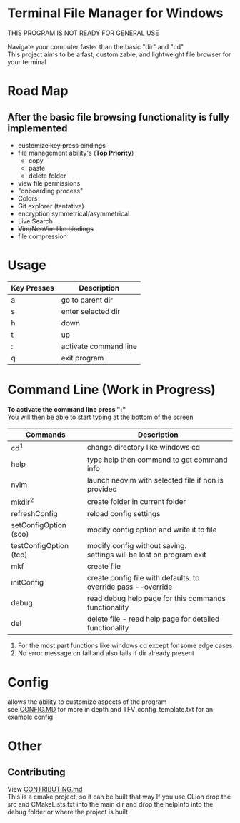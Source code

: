 # Terminal File Manager for Windows
THIS PROGRAM IS NOT READY FOR GENERAL USE

Navigate your computer faster than the basic "dir" and "cd" <br>
This project aims to be a fast, customizable, and lightweight file browser for your terminal


# Road Map
## After the basic file browsing functionality is fully implemented
* ~~customize key press bindings~~
* file management ability's (**Top Priority**)
    * copy
    * paste
    * delete folder
* view file permissions
* "onboarding process"
* Colors
* Git explorer (tentative)
* encryption symmetrical/asymmetrical 
* Live Search
* ~~Vim/NeoVim like bindings~~
* file compression

# Usage 
| Key Presses | Description           |
|-------------|-----------------------|
| a           | go to parent dir      |
| s           | enter selected dir    |
| h           | down          |
| t           | up            |
| :           | activate command line |
| q           | exit program          |


# Command Line (Work in Progress)
**To activate the command line press ":"** <br>
You will then be able to start typing at the bottom of the screen


| Commands               | Description                                                             |
|------------------------|-------------------------------------------------------------------------|
| cd<sup>1</sup>         | change directory like windows cd                                        |
| help                   | type help then command to get command info                              |
| nvim                   | launch neovim with selected file if non is provided                     |
| mkdir<sup>2</sup>      | create folder in current folder                                         |
| refreshConfig          | reload config settings                                                  |
| setConfigOption (sco)  | modify config option and write it to file                               |
| testConfigOption (tco) | modify config without saving.<br> settings will be lost on program exit |
| mkf                    | create file                                                             |
| initConfig             | create config file with defaults. to override pass --override           |
| debug                  | read debug help page for this commands functionality                    |
| del                    | delete file - read help page for detailed functionality                 |



1. For the most part functions like windows cd except for some edge cases
2. No error message on fail and also fails if dir already present
# Config
allows the ability to customize aspects of the program <br>
see [CONFIG.MD](CONFIG.md) for more in depth and TFV_config_template.txt for an example config

# Other
## Contributing
View [CONTRIBUTING.md](CONTRIBUTING.md) <br>
This is a cmake project, so it can be built that way
If you use CLion drop the src and CMakeLists.txt into the main dir
and drop the helpInfo into the debug folder or where the project is built
